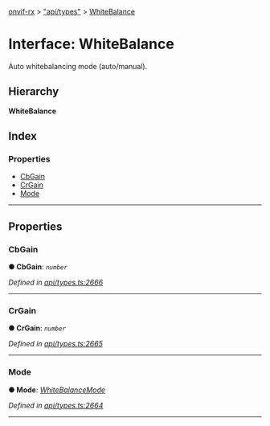 [onvif-rx](../README.md) > ["api/types"](../modules/_api_types_.md) > [WhiteBalance](../interfaces/_api_types_.whitebalance.md)

# Interface: WhiteBalance

Auto whitebalancing mode (auto/manual).

## Hierarchy

**WhiteBalance**

## Index

### Properties

* [CbGain](_api_types_.whitebalance.md#cbgain)
* [CrGain](_api_types_.whitebalance.md#crgain)
* [Mode](_api_types_.whitebalance.md#mode)

---

## Properties

<a id="cbgain"></a>

###  CbGain

**● CbGain**: *`number`*

*Defined in [api/types.ts:2666](https://github.com/patrickmichalina/onvif-rx/blob/d62cee9/src/api/types.ts#L2666)*

___
<a id="crgain"></a>

###  CrGain

**● CrGain**: *`number`*

*Defined in [api/types.ts:2665](https://github.com/patrickmichalina/onvif-rx/blob/d62cee9/src/api/types.ts#L2665)*

___
<a id="mode"></a>

###  Mode

**● Mode**: *[WhiteBalanceMode](../enums/_api_types_.whitebalancemode.md)*

*Defined in [api/types.ts:2664](https://github.com/patrickmichalina/onvif-rx/blob/d62cee9/src/api/types.ts#L2664)*

___

